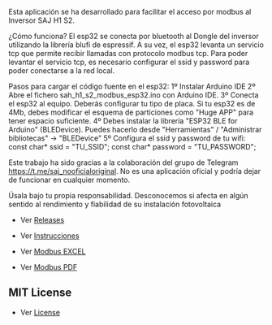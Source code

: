 Esta aplicación se ha desarrollado para facilitar el acceso por modbus al Inversor SAJ H1 S2.

¿Cómo funciona? El esp32 se conecta por bluetooth al Dongle del inversor utilizando la librería blufi de espressif. A su vez, el esp32 levanta un servicio tcp que permite recibir llamadas con protocolo modbus tcp. Para poder levantar el servicio tcp, es necesario configurar el ssid y password para poder conectarse a la red local.

Pasos para cargar el código fuente en el esp32:
1º Instalar Arduino IDE
2º Abre el fichero sah_h1_s2_modbus_esp32.ino con Arduino IDE.
3º Conecta el esp32 al equipo. Deberás configurar tu tipo de placa. Si tu esp32 es de 4Mb, debes modificar el esquema de particiones como "Huge APP" para tener espacio suficiente.
4º Debes instalar la librería "ESP32 BLE for Arduino" (BLEDevice). Puedes hacerlo desde "Herramientas" / "Administrar bibliotecas" -> "BLEDevice"
5º Configura el ssid y password de tu wifi:
const char* ssid = "TU_SSID";
const char* password = "TU_PASSWORD";



Este trabajo ha sido gracias a la colaboración del grupo de Telegram https://t.me/saj_nooficialoriginal. No es una aplicación oficial y podría dejar de funcionar en cualquier momento.

Úsala bajo tu propia responsabilidad. Desconocemos si afecta en algún sentido al rendimiento y fiabilidad de su instalación fotovoltaica

- Ver [Releases](https://github.com/sgsancho/saj_h1_s2_modbus_esp32/releases)

- Ver [Instrucciones](https://github.com/sgsancho/saj_h1_s2_modbus_esp32/blob/main/documentacion/instrucciones_saj_h1s2_modbus.pdf)

- Ver [Modbus EXCEL](https://github.com/sgsancho/saj_h1_s2_modbus_esp32/blob/main/documentacion/SAJ_Modbus_Communication_Protocol_2020.xlsx)

- Ver [Modbus PDF](https://github.com/sgsancho/saj_h1_s2_modbus_esp32/blob/main/documentacion/SAJ_Modbus_Communication_Protocol_2020.pdf)


## MIT License
- Ver [License](LICENSE)
